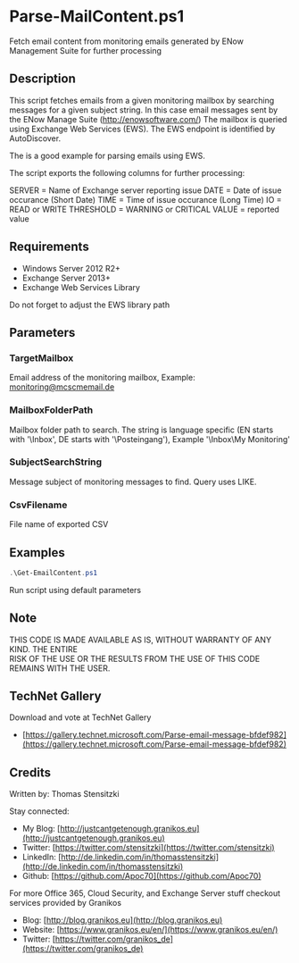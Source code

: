 # Parse-MailContent.ps1

Fetch email content from monitoring emails generated by ENow Management Suite for further processing

## Description

This script fetches emails from a given monitoring mailbox by searching messages for a given subject string.
In this case email messages sent by the ENow Manage Suite (http://enowsoftware.com/)
The mailbox is queried using Exchange Web Services (EWS). The EWS endpoint is identified by AutoDiscover.

The is a good example for parsing emails using EWS.

The script exports the following columns for further processing:

SERVER = Name of Exchange server reporting issue
DATE = Date of issue occurance (Short Date)
TIME = Time of issue occurance (Long Time)
IO = READ or WRITE
THRESHOLD = WARNING or CRITICAL
VALUE = reported value 

## Requirements

* Windows Server 2012 R2+
* Exchange Server 2013+
* Exchange Web Services Library

Do not forget to adjust the EWS library path

## Parameters

### TargetMailbox

Email address of the monitoring mailbox, Example: monitoring@mcscmemail.de

### MailboxFolderPath

Mailbox folder path to search. The string is language specific (EN starts with '\Inbox', DE starts with '\Posteingang'), Example '\Inbox\My Monitoring'

### SubjectSearchString

Message subject of monitoring messages to find. Query uses LIKE.

### CsvFilename

File name of exported CSV

## Examples

``` PowerShell
.\Get-EmailContent.ps1
```

Run script using default parameters

## Note

THIS CODE IS MADE AVAILABLE AS IS, WITHOUT WARRANTY OF ANY KIND. THE ENTIRE  
RISK OF THE USE OR THE RESULTS FROM THE USE OF THIS CODE REMAINS WITH THE USER.

## TechNet Gallery

Download and vote at TechNet Gallery

* [https://gallery.technet.microsoft.com/Parse-email-message-bfdef982](https://gallery.technet.microsoft.com/Parse-email-message-bfdef982)

## Credits

Written by: Thomas Stensitzki

Stay connected:

* My Blog: [http://justcantgetenough.granikos.eu](http://justcantgetenough.granikos.eu)
* Twitter: [https://twitter.com/stensitzki](https://twitter.com/stensitzki)
* LinkedIn:	[http://de.linkedin.com/in/thomasstensitzki](http://de.linkedin.com/in/thomasstensitzki)
* Github: [https://github.com/Apoc70](https://github.com/Apoc70)

For more Office 365, Cloud Security, and Exchange Server stuff checkout services provided by Granikos

* Blog: [http://blog.granikos.eu](http://blog.granikos.eu)
* Website: [https://www.granikos.eu/en/](https://www.granikos.eu/en/)
* Twitter: [https://twitter.com/granikos_de](https://twitter.com/granikos_de)